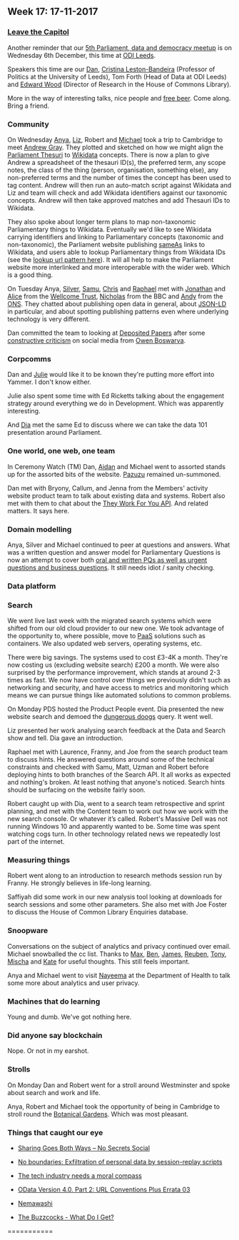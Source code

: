 ## Week 17: 17-11-2017

### [Leave the Capitol](https://www.youtube.com/watch?v=GpMoRS_9bcM)

Another reminder that our [5th Parliament, data and democracy meetup](https://attending.io/events/parliament-data-and-democracy-meetup-5) is on Wednesday 6th December, this time at [ODI Leeds](http://leeds.theodi.org/).

Speakers this time are our [Dan](https://twitter.com/dasbarrett), [Cristina Leston-Bandeira](https://twitter.com/estrangeirada) (Professor of Politics at the University of Leeds), Tom Forth (Head of Data at ODI Leeds) and [Edward Wood](https://twitter.com/edwardwood99) (Director of Research in the House of Commons Library).

More in the way of interesting talks, nice people and [free beer](https://en.wiktionary.org/wiki/free_as_in_beer). Come along. Bring a friend.
 
### Community

On Wednesday [Anya](https://twitter.com/bitten_), [Liz](https://twitter.com/greensideknits), Robert and [Michael](https://twitter.com/fantasticlife) took a trip to Cambridge to meet [Andrew Gray](https://twitter.com/generalising). They plotted and sketched on how we might align the [Parliament Thesuri](http://www.data.parliament.uk/dataset/thesauri) to [Wikidata](https://www.wikidata.org/wiki/Wikidata:Main_Page) concepts. There is now a plan to give Andrew a spreadsheet of the thesauri ID(s), the preferred term, any scope notes, the class of the thing (person, organisation, something else), any non-preferred terms and the number of times the concept has been used to tag content. Andrew will then run an auto-match script against Wikidata and Liz and team will check and add Wikidata identifiers against our taxonomic concepts. Andrew will then take approved matches and add Thesauri IDs to Wikidata.

They also spoke about longer term plans to map non-taxonomic Parliamentary things to Wikidata. Eventually we'd like to see Wikidata carrying identifiers and linking to Parliamentary concepts (taxonomic and non-taxonomic), the Parliament website publishing [sameAs](http://schema.org/sameAs) links to Wikidata, and users able to lookup Parliamentary things from Wikidata IDs (see the [lookup url pattern here](https://github.com/ukparliament/ontologies/blob/master/urls.csv)). It will all help to make the Parliament website more interlinked and more interoperable with the wider web. Which is a good thing.

On Tuesday Anya, [Silver](https://twitter.com/silveroliver), [Samu](https://twitter.com/langsamu), [Chris](https://twitter.com/chrisalcockdev) and [Raphael](raphaelleung) met with [Jonathan](https://twitter.com/jonathantweed) and [Alice](https://twitter.com/superprotta) from the [Wellcome Trust](https://wellcome.ac.uk/), [Nicholas](https://twitter.com/njh) from the BBC and [Andy](https://twitter.com/mr_dudders) from the [ONS](https://www.ons.gov.uk/). They chatted about publishing open data in general, about [JSON-LD](https://en.wikipedia.org/wiki/JSON-LD) in particular, and about spotting publishing patterns even where underlying technology is very different.

Dan committed the team to looking at [Deposited Papers](https://www.parliament.uk/depositedpapers) after some [constructive criticism](https://twitter.com/owenboswarva/status/929715010498125825) on social media from [Owen Boswarva](https://twitter.com/owenboswarva).

### Corpcomms

Dan and [Julie](https://twitter.com/julietouring) would like it to be known they're putting more effort into Yammer. I don't know either.

Julie also spent some time with Ed Ricketts talking about the engagement strategy around everything we do in Development.  Which was apparently interesting.

And [Dia](https://twitter.com/DN78) met the same Ed to discuss where we can take the data 101 presentation around Parliament.

### One world, one web, one team

In Ceremony Watch (TM) Dan, [Aidan](http://twitter.com/aidan_morgan) and Michael went to assorted stands up for the assorted bits of the website. [Pazuzu](https://en.m.wikipedia.org/wiki/Pazuzu) remained un-summoned.

Dan met with Bryony, Callum, and Jenna from the Members' activity website product team to talk about existing data and systems. Robert also met with them to chat about the [They Work For You API](https://www.theyworkforyou.com/api/). And related matters. It says here.

### Domain modelling

Anya, Silver and Michael continued to peer at questions and answers. What was a written question and answer model for Parliamentary Questions is now an attempt to cover both [oral and written PQs as well as urgent questions and business questions](https://ukparliament.github.io/ontologies/question-and-answer/question-and-answer-ontology.html). It still needs idiot / sanity checking.

### Data platform



### Search

We went live last week with the migrated search systems which were shifted from our old cloud provider to our new one. We took advantage of the opportunity to, where possible, move to [PaaS](https://en.wikipedia.org/wiki/Platform_as_a_service) solutions such as containers. We also updated web servers, operating systems, etc.
 
There were big savings. The systems used to cost £3-4K a month. They're now costing us (excluding website search) £200 a month. We were also surprised by the performance improvement, which stands at around 2-3 times as fast. We now have control over things we previously didn't such as networking and security, and have access to metrics and monitoring which means we can pursue things like automated solutions to common problems.

On Monday PDS hosted the Product People event. Dia presented the new website search and demoed the [dungerous doogs](https://beta.parliament.uk/search?q=dungerous+doogs) query. It went well.

Liz presented her work analysing search feedback at the Data and Search show and tell. Dia gave an introduction.

Raphael met with Laurence, Franny, and Joe from the search product team to discuss hints. He answered questions around some of the technical constraints and checked with Samu, Matt, Uzman and Robert before deploying hints to both branches of the Search API. It all works as expected and nothing's broken. At least nothing that anyone's noticed. Search hints should be surfacing on the website fairly soon.

Robert caught up with Dia, went to a search team retrospective and sprint planning, and met with the Content team to work out how we work with the new search console. Or whatever it’s called. Robert's Massive Dell was not running Windows 10 and apparently wanted to be. Some time was spent watching cogs turn. In other technology related news we repeatedly lost part of the internet.

### Measuring things

Robert went along to an introduction to research methods session run by Franny. He strongly believes in life-long learning.

Saffiyah did some work in our new analysis tool looking at downloads for search sessions and some other parameters. She also met with Joe Foster to discuss the House of Common Library Enquiries database.

### Snoopware

Conversations on the subject of analytics and privacy continued over email. Michael snowballed the cc list. Thanks to [Max](https://twitter.com/emax), [Ben](https://twitter.com/benwoodhams), [James](https://twitter.com/floppy), [Reuben](https://twitter.com/rdbinns), [Tony](https://twitter.com/psychemedia), [Mischa](https://twitter.com/mischat) and [Kate](https://twitter.com/kateahoc) for useful thoughts. This still feels important.

Anya and Michael went to visit [Nayeema](https://twitter.com/nayeemac) at the Department of Health to talk some more about analytics and user privacy.

### Machines that do learning

Young and dumb. We've got nothing here.

### Did anyone say blockchain

Nope. Or not in my earshot.

### Strolls

On Monday Dan and Robert went for a stroll around Westminster and spoke about search and work and life.

Anya, Robert and Michael took the opportunity of being in Cambridge to stroll round the [Botanical Gardens](http://www.botanic.cam.ac.uk/Botanic/Home.aspx). Which was most pleasant.

### Things that caught our eye

* [Sharing Goes Both Ways – No Secrets Social](https://blog.ouseful.info/2017/11/09/sharing-goes-both-ways/)

* [No boundaries: Exfiltration of personal data by session-replay scripts](https://freedom-to-tinker.com/2017/11/15/no-boundaries-exfiltration-of-personal-data-by-session-replay-scripts/)

* [The tech industry needs a moral compass](https://medium.com/doteveryone/the-tech-industry-needs-a-moral-compass-3ce1665a287f)

* [OData Version 4.0. Part 2: URL Conventions Plus Errata 03](http://docs.oasis-open.org/odata/odata/v4.0/odata-v4.0-part2-url-conventions.html)

* [Nemawashi](https://en.wikipedia.org/wiki/Nemawashi)

* [The Buzzcocks - What Do I Get?](https://www.youtube.com/watch?v=-EEPvXlTUnU)





===========
















